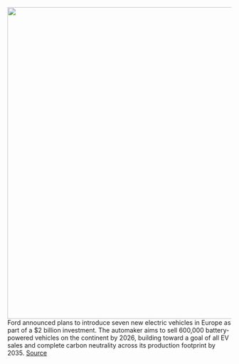 <img src='https://cdn.vox-cdn.com/thumbor/4QTjtxVsJnsfUboF-qR5fZQ3Z9s=/0x0:1280x720/1200x800/filters:focal(538x258:742x462)/cdn.vox-cdn.com/uploads/chorus_image/image/70619943/All_electric_passenger_cars_no_text.0.jpg' width='700px' /><br/>
Ford announced plans to introduce seven new electric vehicles in Europe as part of a $2 billion investment. The automaker aims to sell 600,000 battery-powered vehicles on the continent by 2026, building toward a goal of all EV sales and complete carbon neutrality across its production footprint by 2035.
<a href='https://www.theverge.com/2022/3/14/22976790/ford-electric-europe-investment-new-models-year-ev'> Source <a/>